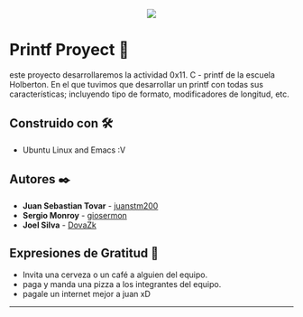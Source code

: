 

<p align="center"><img src="https://i.pinimg.com/originals/ec/c8/ac/ecc8ac28b4af19aad4f594be84abb4c2.jpg"/></p> 


# Printf Proyect 🚀

este proyecto desarrollaremos la actividad 0x11. C - printf de la escuela Holberton. En el que tuvimos que desarrollar un printf con todas sus características; incluyendo tipo de formato, modificadores de longitud, etc.


## Construido con 🛠️

* Ubuntu Linux and Emacs :V


## Autores ✒️

* **Juan Sebastian Tovar** - [juanstm200](https://github.com/juanstm200)
* **Sergio Monroy** - [giosermon](https://github.com/giosermon)
* **Joel Silva** - [DovaZk](https://github.com/DovaZk)



## Expresiones de Gratitud 🎁

* Invita una cerveza  o un café  a alguien del equipo.
* paga y manda una pizza a los integrantes del equipo.
* pagale un internet mejor a juan xD



---

